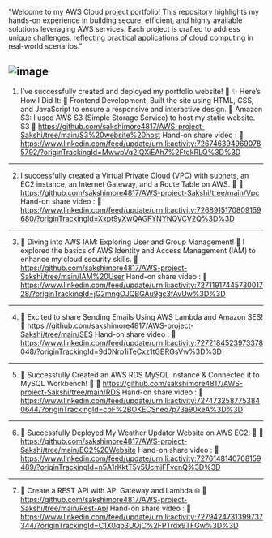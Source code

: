 "Welcome to my AWS Cloud project portfolio! This repository highlights my hands-on experience in building secure, efficient, and highly available solutions leveraging AWS services. Each project is crafted to address unique challenges, reflecting practical applications of cloud computing in real-world scenarios."

![image](https://github.com/user-attachments/assets/b323e71b-cdde-4aea-82f7-6706638430cf)
--------------------------------------------------------------------------------------------------------------------------------------------------------------------------------------------
1)    I’ve successfully created and deployed my portfolio website! 🚀
   ✨ Here’s How I Did It:
   🔹 Frontend Development: Built the site using HTML, CSS, and JavaScript to ensure a responsive and interactive design.
   🔹 Amazon S3: I used AWS S3 (Simple Storage Service) to host my static website. S3
🔗 https://github.com/sakshimore4817/AWS-project-Sakshi/tree/main/S3%20website%20host
Hand-on share video : 🔗 https://www.linkedin.com/feed/update/urn:li:activity:7267463949690785792/?originTrackingId=MwwpVq2IQXiEAh7%2FtokRLQ%3D%3D

-------------------------------------------------------------------------------------------------------------------------------------------------------------------------------------------
2)  I successfully created a Virtual Private Cloud (VPC) with subnets, an EC2 instance, an Internet Gateway, and a Route Table on AWS. 🚀
🔗 https://github.com/sakshimore4817/AWS-project-Sakshi/tree/main/Vpc
Hand-on share video : 🔗 https://www.linkedin.com/feed/update/urn:li:activity:7268915170809159680/?originTrackingId=Xxpt9yXwQAGFYNYNQVCV2Q%3D%3D

-------------------------------------------------------------------------------------------------------------------------------------------------------------------------------------------
3) 🌟 Diving into AWS IAM: Exploring User and Group Management! 🌟
   I explored the basics of AWS Identity and Access Management (IAM) to enhance my cloud security skills.
🔗 https://github.com/sakshimore4817/AWS-project-Sakshi/tree/main/IAM%20User
Hand-on share video : 🔗 https://www.linkedin.com/feed/update/urn:li:activity:7271191744573001728/?originTrackingId=jG2mngOJQBGAu9gc3fAvUw%3D%3D

-------------------------------------------------------------------------------------------------------------------------------------------------------------------------------------------
4) 🚀 Excited to share Sending Emails Using AWS Lambda and Amazon SES!
🔗 https://github.com/sakshimore4817/AWS-project-Sakshi/tree/main/SES
Hand-on share video : 🔗 https://www.linkedin.com/feed/update/urn:li:activity:7272184523973378048/?originTrackingId=9d0Nrp1iTeCxz1tGBRGsVw%3D%3D

-------------------------------------------------------------------------------------------------------------------------------------------------------------------------------------------
5) 🚀 Successfully Created an AWS RDS MySQL Instance & Connected it to MySQL Workbench! 🚀
🔗 https://github.com/sakshimore4817/AWS-project-Sakshi/tree/main/RDS
Hand-on share video : 🔗 https://www.linkedin.com/feed/update/urn:li:activity:7274732587753840644/?originTrackingId=cbF%2BOKECSneo7p73a90keA%3D%3D

-------------------------------------------------------------------------------------------------------------------------------------------------------------------------------------------
6) 🌟 Successfully Deployed My Weather Updater Website on AWS EC2! 🚀
🔗 https://github.com/sakshimore4817/AWS-project-Sakshi/tree/main/EC2%20Website
Hand-on share video : 🔗 https://www.linkedin.com/feed/update/urn:li:activity:7276148140708159489/?originTrackingId=n5A1rKktT5y5UcmjFFvcnQ%3D%3D

-------------------------------------------------------------------------------------------------------------------------------------------------------------------------------------------
7) 🚀 Create a REST API with API Gateway and Lambda 🌐
🔗 https://github.com/sakshimore4817/AWS-project-Sakshi/tree/main/Rest-Api
Hand-on share video : 🔗 https://www.linkedin.com/feed/update/urn:li:activity:7279424731399737344/?originTrackingId=C1X0qb3UQjC%2FPTrdx9TFGw%3D%3D

